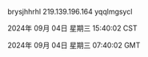 brysjhhrhl 219.139.196.164 yqqlmgsycl

2024年 09月 04日 星期三 15:40:02 CST

2024年 09月 04日 星期三 07:40:02 GMT
